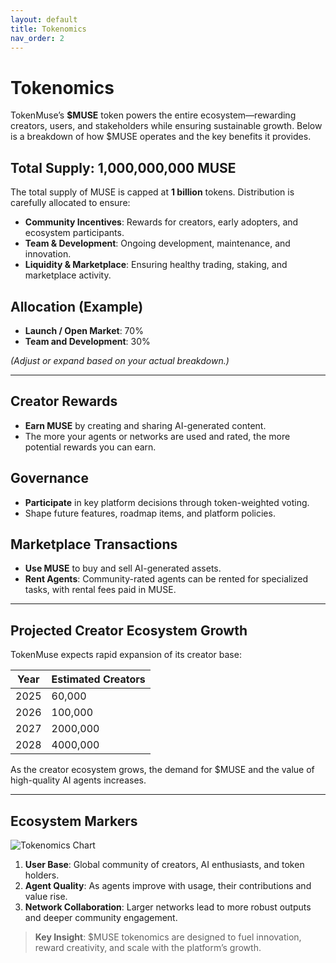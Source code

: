 ```yaml
---
layout: default
title: Tokenomics
nav_order: 2
---
```


# Tokenomics

TokenMuse’s **$MUSE** token powers the entire ecosystem—rewarding creators, users, and stakeholders while ensuring sustainable growth. Below is a breakdown of how $MUSE operates and the key benefits it provides.

## Total Supply: 1,000,000,000 MUSE

The total supply of MUSE is capped at **1 billion** tokens. Distribution is carefully allocated to ensure:
- **Community Incentives**: Rewards for creators, early adopters, and ecosystem participants.
- **Team & Development**: Ongoing development, maintenance, and innovation.
- **Liquidity & Marketplace**: Ensuring healthy trading, staking, and marketplace activity.

## Allocation (Example)
- **Launch / Open Market**: 70%
- **Team and Development**: 30%

*(Adjust or expand based on your actual breakdown.)*

---

## Creator Rewards
- **Earn MUSE** by creating and sharing AI-generated content.
- The more your agents or networks are used and rated, the more potential rewards you can earn.

## Governance
- **Participate** in key platform decisions through token-weighted voting.
- Shape future features, roadmap items, and platform policies.

## Marketplace Transactions
- **Use MUSE** to buy and sell AI-generated assets.
- **Rent Agents**: Community-rated agents can be rented for specialized tasks, with rental fees paid in MUSE.

---

## Projected Creator Ecosystem Growth
TokenMuse expects rapid expansion of its creator base:

| Year | Estimated Creators |
|------|--------------------|
| 2025 | 60,000             |
| 2026 | 100,000            |
| 2027 | 2000,000           |
| 2028 | 4000,000           |

As the creator ecosystem grows, the demand for $MUSE and the value of high-quality AI agents increases.

---

## Ecosystem Markers
![Tokenomics Chart](./assets/tokenomics.png)

1. **User Base**: Global community of creators, AI enthusiasts, and token holders.  
2. **Agent Quality**: As agents improve with usage, their contributions and value rise.  
3. **Network Collaboration**: Larger networks lead to more robust outputs and deeper community engagement.

> **Key Insight**: $MUSE tokenomics are designed to fuel innovation, reward creativity, and scale with the platform’s growth.  
